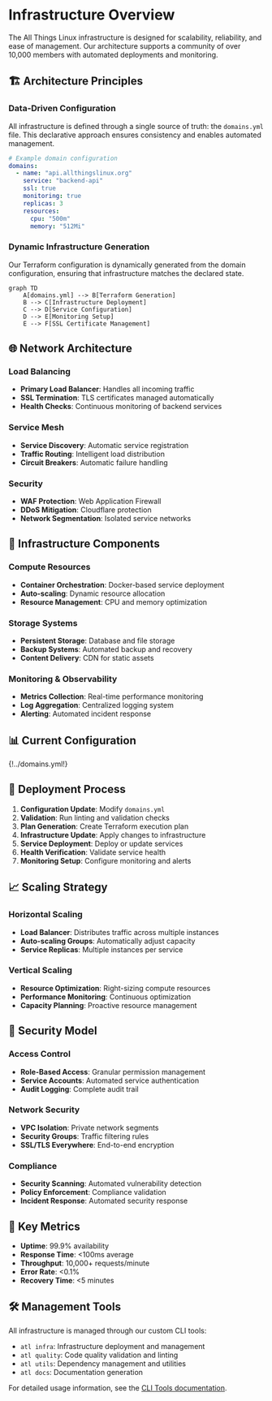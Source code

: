# Infrastructure Overview

The All Things Linux infrastructure is designed for scalability, reliability, and ease of management. Our architecture supports a community of over 10,000 members with automated deployments and monitoring.

## 🏗️ **Architecture Principles**

### **Data-Driven Configuration**

All infrastructure is defined through a single source of truth: the `domains.yml` file. This declarative approach ensures consistency and enables automated management.

```yaml
# Example domain configuration
domains:
  - name: "api.allthingslinux.org"
    service: "backend-api"
    ssl: true
    monitoring: true
    replicas: 3
    resources:
      cpu: "500m"
      memory: "512Mi"
```

### **Dynamic Infrastructure Generation**

Our Terraform configuration is dynamically generated from the domain configuration, ensuring that infrastructure matches the declared state.

```mermaid
graph TD
    A[domains.yml] --> B[Terraform Generation]
    B --> C[Infrastructure Deployment]
    C --> D[Service Configuration]
    D --> E[Monitoring Setup]
    E --> F[SSL Certificate Management]
```

## 🌐 **Network Architecture**

### **Load Balancing**

- **Primary Load Balancer**: Handles all incoming traffic
- **SSL Termination**: TLS certificates managed automatically
- **Health Checks**: Continuous monitoring of backend services

### **Service Mesh**

- **Service Discovery**: Automatic service registration
- **Traffic Routing**: Intelligent load distribution
- **Circuit Breakers**: Automatic failure handling

### **Security**

- **WAF Protection**: Web Application Firewall
- **DDoS Mitigation**: Cloudflare protection
- **Network Segmentation**: Isolated service networks

## 🔧 **Infrastructure Components**

### **Compute Resources**

- **Container Orchestration**: Docker-based service deployment
- **Auto-scaling**: Dynamic resource allocation
- **Resource Management**: CPU and memory optimization

### **Storage Systems**

- **Persistent Storage**: Database and file storage
- **Backup Systems**: Automated backup and recovery
- **Content Delivery**: CDN for static assets

### **Monitoring & Observability**

- **Metrics Collection**: Real-time performance monitoring
- **Log Aggregation**: Centralized logging system
- **Alerting**: Automated incident response

## 📊 **Current Configuration**

{!../domains.yml!}

## 🚀 **Deployment Process**

1. **Configuration Update**: Modify `domains.yml`
2. **Validation**: Run linting and validation checks
3. **Plan Generation**: Create Terraform execution plan
4. **Infrastructure Update**: Apply changes to infrastructure
5. **Service Deployment**: Deploy or update services
6. **Health Verification**: Validate service health
7. **Monitoring Setup**: Configure monitoring and alerts

## 📈 **Scaling Strategy**

### **Horizontal Scaling**

- **Load Balancer**: Distributes traffic across multiple instances
- **Auto-scaling Groups**: Automatically adjust capacity
- **Service Replicas**: Multiple instances per service

### **Vertical Scaling**

- **Resource Optimization**: Right-sizing compute resources
- **Performance Monitoring**: Continuous optimization
- **Capacity Planning**: Proactive resource management

## 🔐 **Security Model**

### **Access Control**

- **Role-Based Access**: Granular permission management
- **Service Accounts**: Automated service authentication
- **Audit Logging**: Complete audit trail

### **Network Security**

- **VPC Isolation**: Private network segments
- **Security Groups**: Traffic filtering rules
- **SSL/TLS Everywhere**: End-to-end encryption

### **Compliance**

- **Security Scanning**: Automated vulnerability detection
- **Policy Enforcement**: Compliance validation
- **Incident Response**: Automated security response

## 🌟 **Key Metrics**

- **Uptime**: 99.9% availability
- **Response Time**: <100ms average
- **Throughput**: 10,000+ requests/minute
- **Error Rate**: <0.1%
- **Recovery Time**: <5 minutes

## 🛠️ **Management Tools**

All infrastructure is managed through our custom CLI tools:

- `atl infra`: Infrastructure deployment and management
- `atl quality`: Code quality validation and linting
- `atl utils`: Dependency management and utilities
- `atl docs`: Documentation generation

For detailed usage information, see the [CLI Tools documentation](../automation/cli-tools.md).
